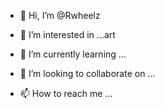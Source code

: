 - 👋 Hi, I’m @Rwheelz
- 👀 I’m interested in ...art

- 🌱 I’m currently learning ...
- 💞️ I’m looking to collaborate on ...
- 📫 How to reach me ...

<!---
Rwheelz/Rwheelz is a ✨ special ✨ repository because its `README.md` (this file) appears on your GitHub profile.
You can click the Preview link to take a look at your changes.
--->
